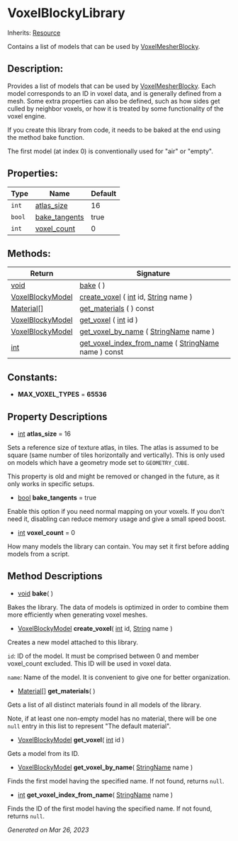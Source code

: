 # VoxelBlockyLibrary

Inherits: [Resource](https://docs.godotengine.org/en/stable/classes/class_resource.html)


Contains a list of models that can be used by [VoxelMesherBlocky](VoxelMesherBlocky.md).

## Description: 

Provides a list of models that can be used by [VoxelMesherBlocky](VoxelMesherBlocky.md). Each model corresponds to an ID in voxel data, and is generally defined from a mesh. Some extra properties can also be defined, such as how sides get culled by neighbor voxels, or how it is treated by some functionality of the voxel engine.

If you create this library from code, it needs to be baked at the end using the method bake function.

The first model (at index 0) is conventionally used for "air" or "empty".

## Properties: 


Type    | Name                               | Default 
------- | ---------------------------------- | --------
`int`   | [atlas_size](#i_atlas_size)        | 16      
`bool`  | [bake_tangents](#i_bake_tangents)  | true    
`int`   | [voxel_count](#i_voxel_count)      | 0       
<p></p>

## Methods: 


Return                                                                              | Signature                                                                                                                                                                                     
----------------------------------------------------------------------------------- | ----------------------------------------------------------------------------------------------------------------------------------------------------------------------------------------------
[void](#)                                                                           | [bake](#i_bake) ( )                                                                                                                                                                           
[VoxelBlockyModel](VoxelBlockyModel.md)                                             | [create_voxel](#i_create_voxel) ( [int](https://docs.godotengine.org/en/stable/classes/class_int.html) id, [String](https://docs.godotengine.org/en/stable/classes/class_string.html) name )  
[Material[]](https://docs.godotengine.org/en/stable/classes/class_material[].html)  | [get_materials](#i_get_materials) ( ) const                                                                                                                                                   
[VoxelBlockyModel](VoxelBlockyModel.md)                                             | [get_voxel](#i_get_voxel) ( [int](https://docs.godotengine.org/en/stable/classes/class_int.html) id )                                                                                         
[VoxelBlockyModel](VoxelBlockyModel.md)                                             | [get_voxel_by_name](#i_get_voxel_by_name) ( [StringName](https://docs.godotengine.org/en/stable/classes/class_stringname.html) name )                                                         
[int](https://docs.godotengine.org/en/stable/classes/class_int.html)                | [get_voxel_index_from_name](#i_get_voxel_index_from_name) ( [StringName](https://docs.godotengine.org/en/stable/classes/class_stringname.html) name ) const                                   
<p></p>

## Constants: 

- **MAX_VOXEL_TYPES** = **65536**

## Property Descriptions

- [int](https://docs.godotengine.org/en/stable/classes/class_int.html)<span id="i_atlas_size"></span> **atlas_size** = 16

Sets a reference size of texture atlas, in tiles. The atlas is assumed to be square (same number of tiles horizontally and vertically). This is only used on models which have a geometry mode set to `GEOMETRY_CUBE`.

This property is old and might be removed or changed in the future, as it only works in specific setups.

- [bool](https://docs.godotengine.org/en/stable/classes/class_bool.html)<span id="i_bake_tangents"></span> **bake_tangents** = true

Enable this option if you need normal mapping on your voxels. If you don't need it, disabling can reduce memory usage and give a small speed boost.

- [int](https://docs.godotengine.org/en/stable/classes/class_int.html)<span id="i_voxel_count"></span> **voxel_count** = 0

How many models the library can contain. You may set it first before adding models from a script.

## Method Descriptions

- [void](#)<span id="i_bake"></span> **bake**( ) 

Bakes the library. The data of models is optimized in order to combine them more efficiently when generating voxel meshes.

- [VoxelBlockyModel](VoxelBlockyModel.md)<span id="i_create_voxel"></span> **create_voxel**( [int](https://docs.godotengine.org/en/stable/classes/class_int.html) id, [String](https://docs.godotengine.org/en/stable/classes/class_string.html) name ) 

Creates a new model attached to this library.

`id`: ID of the model. It must be comprised between 0 and member voxel_count excluded. This ID will be used in voxel data.

`name`: Name of the model. It is convenient to give one for better organization.

- [Material[]](https://docs.godotengine.org/en/stable/classes/class_material[].html)<span id="i_get_materials"></span> **get_materials**( ) 

Gets a list of all distinct materials found in all models of the library.

Note, if at least one non-empty model has no material, there will be one `null` entry in this list to represent "The default material".

- [VoxelBlockyModel](VoxelBlockyModel.md)<span id="i_get_voxel"></span> **get_voxel**( [int](https://docs.godotengine.org/en/stable/classes/class_int.html) id ) 

Gets a model from its ID.

- [VoxelBlockyModel](VoxelBlockyModel.md)<span id="i_get_voxel_by_name"></span> **get_voxel_by_name**( [StringName](https://docs.godotengine.org/en/stable/classes/class_stringname.html) name ) 

Finds the first model having the specified name. If not found, returns `null`.

- [int](https://docs.godotengine.org/en/stable/classes/class_int.html)<span id="i_get_voxel_index_from_name"></span> **get_voxel_index_from_name**( [StringName](https://docs.godotengine.org/en/stable/classes/class_stringname.html) name ) 

Finds the ID of the first model having the specified name. If not found, returns `null`.

_Generated on Mar 26, 2023_
